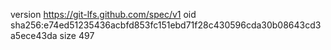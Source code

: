 version https://git-lfs.github.com/spec/v1
oid sha256:e74ed51235436acbfd853fc151ebd71f28c430596cda30b08643cd3a5ece43da
size 497
